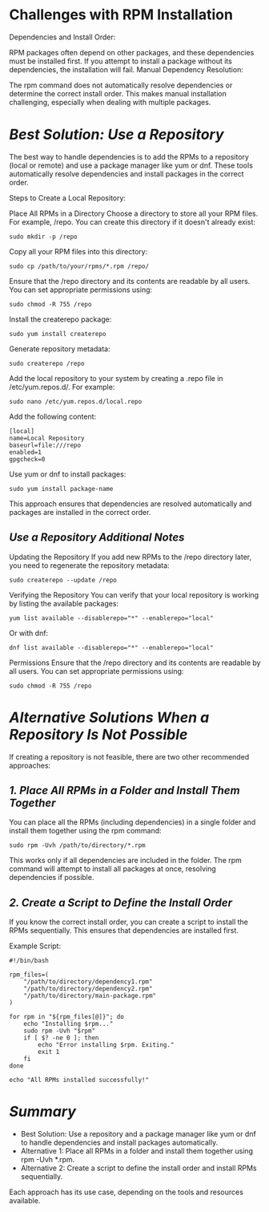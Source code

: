 # Challenges with RPM Installation
Dependencies and Install Order:

RPM packages often depend on other packages, and these dependencies must be installed first.
If you attempt to install a package without its dependencies, the installation will fail.
Manual Dependency Resolution:

The rpm command does not automatically resolve dependencies or determine the correct install order.
This makes manual installation challenging, especially when dealing with multiple packages.

# *Best Solution: Use a Repository*
The best way to handle dependencies is to add the RPMs to a repository (local or remote) and use a package manager like yum or dnf. These tools automatically resolve dependencies and install packages in the correct order.

Steps to Create a Local Repository:

Place All RPMs in a Directory
Choose a directory to store all your RPM files. For example, /repo. You can create this directory if it doesn't already exist:

```
sudo mkdir -p /repo
```

Copy all your RPM files into this directory:


```
sudo cp /path/to/your/rpms/*.rpm /repo/
```

Ensure that the /repo directory and its contents are readable by all users. You can set appropriate permissions using:

```
sudo chmod -R 755 /repo
```

Install the createrepo package:

```
sudo yum install createrepo
```

Generate repository metadata:

```
sudo createrepo /repo
```

Add the local repository to your system by creating a .repo file in /etc/yum.repos.d/. For example:

```
sudo nano /etc/yum.repos.d/local.repo
```

Add the following content:

```
[local]
name=Local Repository
baseurl=file:///repo
enabled=1
gpgcheck=0
```

Use yum or dnf to install packages:

```
sudo yum install package-name
```

This approach ensures that dependencies are resolved automatically and packages are installed in the correct order.

## *Use a Repository Additional Notes*
Updating the Repository
If you add new RPMs to the /repo directory later, you need to regenerate the repository metadata:

```
sudo createrepo --update /repo
```

Verifying the Repository
You can verify that your local repository is working by listing the available packages:

```
yum list available --disablerepo="*" --enablerepo="local"
```

Or with dnf:

```
dnf list available --disablerepo="*" --enablerepo="local"
```

Permissions
Ensure that the /repo directory and its contents are readable by all users. You can set appropriate permissions using:

```
sudo chmod -R 755 /repo
```

# *Alternative Solutions When a Repository Is Not Possible*
If creating a repository is not feasible, there are two other recommended approaches:

## *1. Place All RPMs in a Folder and Install Them Together*
You can place all the RPMs (including dependencies) in a single folder and install them together using the rpm command:

```
sudo rpm -Uvh /path/to/directory/*.rpm
```

This works only if all dependencies are included in the folder.
The rpm command will attempt to install all packages at once, resolving dependencies if possible.

## *2. Create a Script to Define the Install Order*
If you know the correct install order, you can create a script to install the RPMs sequentially. This ensures that dependencies are installed first.

Example Script:

```
#!/bin/bash

rpm_files=(
    "/path/to/directory/dependency1.rpm"
    "/path/to/directory/dependency2.rpm"
    "/path/to/directory/main-package.rpm"
)

for rpm in "${rpm_files[@]}"; do
    echo "Installing $rpm..."
    sudo rpm -Uvh "$rpm"
    if [ $? -ne 0 ]; then
        echo "Error installing $rpm. Exiting."
        exit 1
    fi
done

echo "All RPMs installed successfully!"
```

# *Summary*
* Best Solution: Use a repository and a package manager like yum or dnf to handle dependencies and install packages automatically.
* Alternative 1: Place all RPMs in a folder and install them together using rpm -Uvh *.rpm.
* Alternative 2: Create a script to define the install order and install RPMs sequentially.

Each approach has its use case, depending on the tools and resources available.

